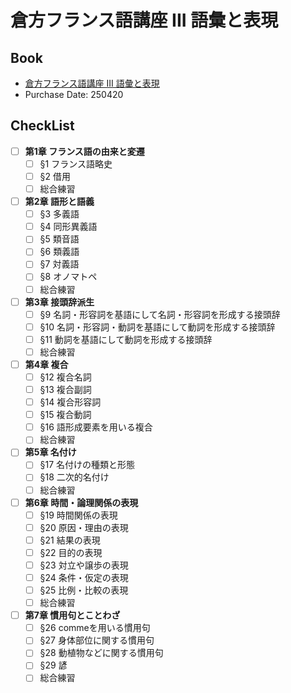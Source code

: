 # 倉方フランス語講座 III 語彙と表現

## Book
- [倉方フランス語講座 III 語彙と表現](https://www.trefle.press/product-page/%E5%80%89%E6%96%B9%E3%83%95%E3%83%A9%E3%83%B3%E3%82%B9%E8%AA%9E%E8%AC%9B%E5%BA%A7-iii-%E8%AA%9E%E5%BD%99%E3%81%A8%E8%A1%A8%E7%8F%BE)
- Purchase Date: 250420

## CheckList
- [ ] **第1章 フランス語の由来と変遷**  
  - [ ] §1 フランス語略史  
  - [ ] §2 借用  
  - [ ] 総合練習
- [ ] **第2章 語形と語義**  
  - [ ] §3 多義語  
  - [ ] §4 同形異義語  
  - [ ] §5 類音語  
  - [ ] §6 類義語  
  - [ ] §7 対義語  
  - [ ] §8 オノマトペ  
  - [ ] 総合練習
- [ ] **第3章 接頭辞派生**  
  - [ ] §9 名詞・形容詞を基語にして名詞・形容詞を形成する接頭辞  
  - [ ] §10 名詞・形容詞・動詞を基語にして動詞を形成する接頭辞  
  - [ ] §11 動詞を基語にして動詞を形成する接頭辞  
  - [ ] 総合練習
- [ ] **第4章 複合**  
  - [ ] §12 複合名詞  
  - [ ] §13 複合副詞  
  - [ ] §14 複合形容詞  
  - [ ] §15 複合動詞  
  - [ ] §16 語形成要素を用いる複合  
  - [ ] 総合練習
- [ ] **第5章 名付け**  
  - [ ] §17 名付けの種類と形態  
  - [ ] §18 二次的名付け  
  - [ ] 総合練習
- [ ] **第6章 時間・論理関係の表現**  
  - [ ] §19 時間関係の表現  
  - [ ] §20 原因・理由の表現  
  - [ ] §21 結果の表現  
  - [ ] §22 目的の表現  
  - [ ] §23 対立や譲歩の表現  
  - [ ] §24 条件・仮定の表現  
  - [ ] §25 比例・比較の表現  
  - [ ] 総合練習
- [ ] **第7章 慣用句とことわざ**  
  - [ ] §26 commeを用いる慣用句  
  - [ ] §27 身体部位に関する慣用句  
  - [ ] §28 動植物などに関する慣用句  
  - [ ] §29 諺
  - [ ] 総合練習